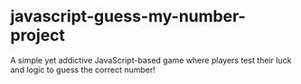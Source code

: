 # javascript-guess-my-number-project
A simple yet addictive JavaScript-based game where players test their luck and logic to guess the correct number!
